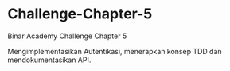 # Challenge-Chapter-5
Binar Academy Challenge Chapter 5

Mengimplementasikan Autentikasi, menerapkan konsep TDD dan mendokumentasikan API.
